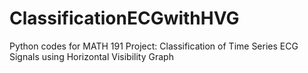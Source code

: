 # ClassificationECGwithHVG
Python codes for MATH 191 Project: Classification of Time Series ECG Signals using Horizontal Visibility Graph
